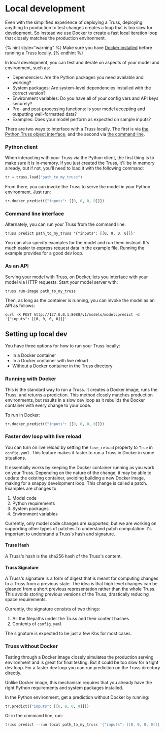 # Local development

Even with the simplified experience of deploying a Truss, deploying anything to production to test changes creates a loop that is too slow for development. So instead we use Docker to create a fast local iteration loop that closely matches the production environment.

{% hint style="warning" %}
Make sure you have [Docker installed](https://docs.docker.com/get-docker/) before running a Truss locally.
{% endhint %}

In local development, you can test and iterate on aspects of your model and environment, such as:

* Dependencies: Are the Python packages you need available and working?
* System packages: Are system-level dependencies installed with the correct version?
* Environment variables: Do you have all of your config vars and API keys securely?
* Pre- and post-processing functions: Is your model accepting and outputting well-formatted data?
* Examples: Does your model perform as expected on sample inputs?

There are two ways to interface with a Truss locally. The first is via [the Python Truss object interface](../reference/client.md#truss-use), and the second via [the command line](../reference/cli.md).

### Python client

When interacting with your Truss via the Python client, the first thing is to make sure it is in-memory. If you just created the Truss, it'll be in memory already, but if not, you'll need to load it with the following command:

```python
tr = truss.load("path_to_my_truss")
```

From there, you can invoke the Truss to serve the model in your Python environment. Just run:

```python
tr.docker_predict({"inputs": [[0, 0, 0, 0]]})
```

### Command line interface

Alternately, you can run your Truss from the command line.

```
truss predict path_to_my_truss '{"inputs": [[0, 0, 0, 0]]}'
```

You can also specify examples for the model and run them instead. It's much easier to express request data in the example file. Running the example provides for a good dev loop.

### As an API

Serving your model with Truss, on Docker, lets you interface with your model via HTTP requests. Start your model server with:

```
truss run-image path_to_my_truss
```

Then, as long as the container is running, you can invoke the model as an API as follows:

```
curl -X POST http://127.0.0.1:8080/v1/models/model:predict -d '{"inputs": [[0, 0, 0, 0]]}'
```

## Setting up local dev

You have three options for how to run your Truss locally:

* In a Docker container
* In a Docker container with live reload
* Without a Docker container in the Truss directory

### Running with Docker

This is the standard way to run a Truss. It creates a Docker image, runs the Truss, and returns a prediction. This method closely matches production environments, but results in a slow dev loop as it rebuilds the Docker container with every change to your code.

To run in Docker:

```python
tr.docker_predict({"inputs": [[0, 0, 0, 0]]})
```

### Faster dev loop with live reload

You can turn on live reload by setting the `live_reload` property to `True` in `config.yaml`. This feature makes it faster to run a Truss in Docker in some situations.

It essentially works by keeping the Docker container running as you work on your Truss. Depending on the nature of the change, it may be able to update the existing container, avoiding building a new Docker image, making for a snappy development loop. This change is called a patch. Examples are changes to:

1. Model code
2. Python requirements
3. System packages
4. Environment variables

Currently, only model code changes are supported, but we are working on supporting other types of patches.To understand patch computation it's important to understand a Truss's hash and signature.

#### Truss Hash

A Truss's hash is the sha256 hash of the Truss's content.

#### Truss Signature

A Truss's signature is a form of digest that is meant for computing changes to a
Truss from a previous state. The idea is that high level changes can be gleaned
from a short previous representation rather than the whole Truss. This avoids
storing previous versions of the Truss, drastically reducing space requirements.

Currently, the signature consists of two things:

1. All the filepaths under the Truss and their content hashes
2. Contents of `config.yaml`

The signature is expected to be just a few Kbs for most cases.

### Truss without Docker

Testing through a Docker image closely simulates the production serving environment and is great for final testing. But it could be too slow for a tight dev loop. For a faster dev loop you can run prediction on the Truss directory directly.

Unlike Docker image, this mechanism requires that you already have the right Python requirements and system packages installed.

In the Python environment, get a prediction without Docker by running:

```python
tr.predict({"inputs": [[0, 0, 0, 0]]})
```

Or in the command line, run:

```python
truss predict --run-local path_to_my_truss '{"inputs": [[0, 0, 0, 0]]}'
```
